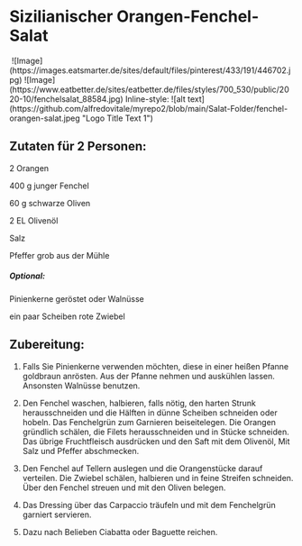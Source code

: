 # Sizilianischer Orangen-Fenchel-Salat



<img scr = "https://www.eatbetter.de/sites/eatbetter.de/files/styles/700_530/public/2020-10/fenchelsalat_88584.jpg"/>
![Image](https://images.eatsmarter.de/sites/default/files/pinterest/433/191/446702.jpg)
![Image](https://www.eatbetter.de/sites/eatbetter.de/files/styles/700_530/public/2020-10/fenchelsalat_88584.jpg)
Inline-style: 
![alt text](https://github.com/alfredovitale/myrepo2/blob/main/Salat-Folder/fenchel-orangen-salat.jpeg "Logo Title Text 1")



## Zutaten für 2 Personen:

2				  Orangen

400 g 		  junger Fenchel

60 g 			schwarze Oliven 

2 EL			 Olivenöl

Salz

Pfeffer 	   grob aus der Mühle

##### Optional:

Pinienkerne geröstet oder Walnüsse

ein paar Scheiben rote Zwiebel



## Zubereitung:

1. Falls Sie Pinienkerne verwenden möchten, diese in einer heißen Pfanne goldbraun anrösten. Aus der Pfanne nehmen und auskühlen lassen. Ansonsten Walnüsse benutzen.

2. Den Fenchel waschen, halbieren, falls nötig, den harten Strunk herausschneiden und die Hälften in dünne Scheiben schneiden oder hobeln. Das Fenchelgrün zum Garnieren beiseitelegen. Die Orangen gründlich schälen, die Filets herausschneiden und in Stücke schneiden. Das übrige Fruchtfleisch ausdrücken und den Saft mit dem Olivenöl, Mit Salz und Pfeffer abschmecken.

3. Den Fenchel auf Tellern auslegen und die Orangenstücke darauf verteilen. Die Zwiebel schälen, halbieren und in feine Streifen schneiden. Über den Fenchel streuen und mit den Oliven belegen.

4. Das Dressing über das Carpaccio träufeln und mit dem Fenchelgrün garniert servieren.

5. Dazu nach Belieben Ciabatta oder Baguette reichen.
